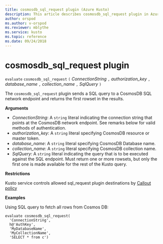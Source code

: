 ```yaml
---
title: cosmosdb_sql_request plugin (Azure Kusto)
description: This article describes cosmosdb_sql_request plugin in Azure Kusto.
author: orspod
ms.author: v-orspod
ms.reviewer: mblythe
ms.service: kusto
ms.topic: reference
ms.date: 09/24/2018
---
```

# cosmosdb_sql_request plugin

  `evaluate` `cosmosdb_sql_request` `(` *ConnectionString* `,` *authorization_key* `,` *database_name* `,` *collection_name* `,` *SqlQuery* `)`

The `cosmosdb_sql_request` plugin sends a SQL query to a CosmosDB SQL network endpoint
and returns the first rowset in the results.

**Arguments**

* *ConnectionString*: A `string` literal indicating the connection string that 
  points at the CosmosDB network endpoint. See remarks below for valid
  methods of authentication.
* *authorization_key*: A `string` literal specifying CosmosDB resource or master token.
* *database_name*: A `string` literal specifying CosmosDB Database name.
* *collection_name*: A `string` literal specifying CosmosDB collection name.
* *SqlQuery*: A `string` literal indicating the query that is to be executed
  against the SQL endpoint. Must return one or more rowsets, but only the
  first one is made available for the rest of the Kusto query.

**Restrictions**

Kusto service controls allowed sql_request plugin destinations by [Callout policy](https://kusdoc2.azurewebsites.net/docs/concepts/calloutpolicy.html)

**Examples**

Using SQL query to fetch all rows from Cosmos DB:

```kusto
evaluate cosmosdb_sql_request(
  'ConnectionString',
  h@'AuthKey',
  'MyDatabaseName',
  'MyCollectionName',
  'SELECT * from c')
```